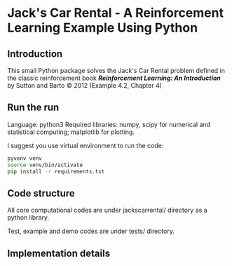 # Jack's Car Rental - A Reinforcement Learning Example Using Python
## Introduction
This small Python package solves the Jack's Car Rental problem defined 
in the classic reinforcement book 
**_Reinforcement Learning: An Introduction_** by Sutton and Barto &copy; 2012
(Example 4.2, Chapter 4)

## Run the run
Language: python3
Required libraries: numpy, scipy for numerical and statistical computing; 
matplotlib for plotting.

I suggest you use virtual environment to run the code:
```bash
pyvenv venv
source venv/bin/activate
pip install -r requirements.txt
```

## Code structure
All core computational codes are under jackscarrental/ directory 
as a python library.

Test, example and demo codes are under tests/ directory.


## Implementation details